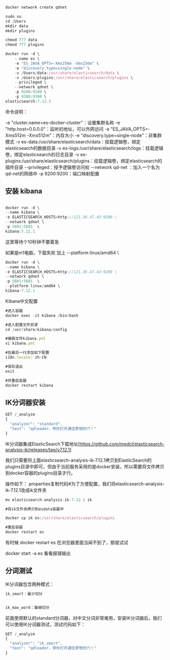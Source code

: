
```js
docker network create qdnet
```


```js
sudo su
cd /Users
mkdir data
mkdir plugins

chmod 777 data
chmod 777 plugins
```

```js
docker run -d \
	--name es \
    -e "ES_JAVA_OPTS=-Xms256m -Xmx256m" \
    -e "discovery.type=single-node" \
    -v /Users/data:/usr/share/elasticsearch/data \
    -v /Users/plugins:/usr/share/elasticsearch/plugins \
    --privileged \
    --network qdnet \
    -p 9200:9200 \
    -p 9300:9300 \
elasticsearch:7.12.1

```

命令说明：

-e "cluster.name=es-docker-cluster"：设置集群名称
-e "http.host=0.0.0.0"：监听的地址，可以外网访问
-e "ES_JAVA_OPTS=-Xms512m -Xmx512m"：内存大小
-e "discovery.type=single-node"：非集群模式
-v es-data:/usr/share/elasticsearch/data：挂载逻辑卷，绑定elasticsearch的数据目录
-v es-logs:/usr/share/elasticsearch/logs：挂载逻辑卷，绑定elasticsearch的日志目录
-v es-plugins:/usr/share/elasticsearch/plugins：挂载逻辑卷，绑定elasticsearch的插件目录
--privileged：授予逻辑卷访问权
--network qd-net ：加入一个名为qd-net的网络中
-p 9200:9200：端口映射配置




## 安装 kibana

```js

docker run -d \
--name kibana \
-e ELASTICSEARCH_HOSTS=http://121.36.47.43:9200 \
--network qdnet \
-p 5601:5601  \
kibana:7.12.1

```

这里等待个10秒钟不要着急

如果是m1电脑，下载失败
加上 --platform linux/amd64 \

```js
docker run -d \
--name kibana \
-e ELASTICSEARCH_HOSTS=http://121.36.47.43:9200 \
--network qdnet \
-p 5601:5601  \
--platform linux/amd64 \
kibana:7.12.1
```




Kibana中文配置

```js
#进入容器
docker exec -it kibana /bin/bash

#进入配置文件目录
cd /usr/share/kibana/config

#编辑文件kibana.yml
vi kibana.yml

#在最后一行添加如下配置
i18n.locale: zh-CN

#保存退出
exit

#并重启容器
docker restart kibana


```


## IK分词器安装


```js
GET /_analyze
{
  "analyzer": "standard",
  "text": "qdleader，带你打开通往梦想的门！"
}
```



IK分词器集成ElasticSearch下载地址[https://github.com/medcl/elasticsearch-analysis-ik/releases/tag/v7.12.1]


我们只需要将上面elasticsearch-analysis-ik-7.12.1拷贝到ElasticSearch的plugins目录中即可，但由于当前服务采用的是docker安装，所以需要将文件拷贝到docker容器的plugins目录才行。

操作如下：
properties复制代码#为了方便配置，我们将elasticsearch-analysis-ik-7.12.1改成ik文件夹


```js
mv elasticsearch-analysis-ik-7.12.1 ik

#将ik文件夹拷贝到esdata容器中

docker cp ik es:/usr/share/elasticsearch/plugins

#重启容器
docker restart es
```



有时候  docker restart es  在浏览器里面当闻不到了，那就试试

docker start -a es  看看报错输出


## 分词测试

IK分词器包含两种模式：

```js
ik_smart：最少切分


ik_max_word：最细切分
```


前面使用默认的standard分词器，对中文分词非常难用，安装IK分词器后，我们可以使用IK分词器测试，测试代码如下：
```js
GET /_analyze
{
  "analyzer": "ik_smart",
  "text": "qdleader，带你打开通往梦想的门！"
}

```

